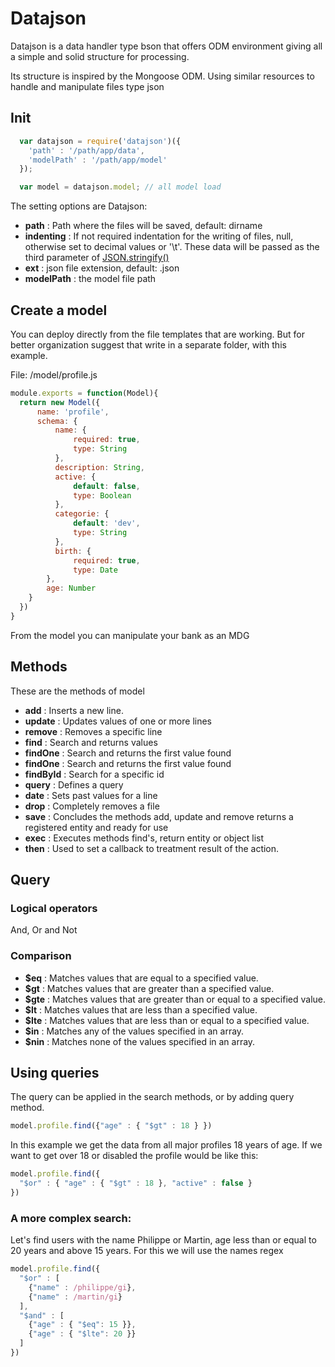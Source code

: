 # Datajson

Datajson is a data handler type bson that offers ODM environment giving all a simple and solid structure for processing.

Its structure is inspired by the Mongoose ODM. Using similar resources to handle and manipulate files type json

## Init

```javascript
  var datajson = require('datajson')({
    'path' : '/path/app/data',
    'modelPath' : '/path/app/model'
  });

  var model = datajson.model; // all model load
```

The setting options are Datajson:

- **path** : Path where the files will be saved, default: dirname
- **indenting** : If not required indentation for the writing of files, null, otherwise set to decimal values or '\t'. These data will be passed as the third parameter of [JSON.stringify()](https://developer.mozilla.org/en/docs/Web/JavaScript/Reference/Global_Objects/JSON/stringify)
- **ext** : json file extension, default: .json
- **modelPath** : the model file path

## Create a model

You can deploy directly from the file templates that are working. But for better organization suggest that write in a separate folder, with this example.

File: /model/profile.js

```javascript
module.exports = function(Model){
  return new Model({
      name: 'profile',
      schema: {
          name: {
              required: true,
              type: String
          },
          description: String,
          active: {
              default: false,
              type: Boolean
          },
          categorie: {
              default: 'dev',
              type: String
          },
          birth: {
              required: true,
              type: Date
        },
        age: Number
    }
  })
}
```

From the model you can manipulate your bank as an MDG

## Methods
These are the methods of model

 - **add** : Inserts a new line.
 - **update** : Updates values of one or more lines
 - **remove** : Removes a specific line
 - **find** : Search and returns values
 - **findOne** : Search and returns the first value found
 - **findOne** : Search and returns the first value found
 - **findById** : Search for a specific id
 - **query** : Defines a query
 - **date** : Sets past values for a line
 - **drop** : Completely removes a file
 - **save** : Concludes the methods add, update and remove returns a registered entity and ready for use
 - **exec** : Executes methods find's, return entity or object list
 - **then** : Used to set a callback to treatment result of the action.

## Query
### Logical operators

And, Or and Not

### Comparison

- **$eq** : Matches values that are equal to a specified value.
- **$gt** : Matches values that are greater than a specified value.
- **$gte** : Matches values that are greater than or equal to a specified value.
- **$lt** : Matches values that are less than a specified value.
- **$lte** : Matches values that are less than or equal to a specified value.
- **$in** : Matches any of the values specified in an array.
- **$nin** : Matches none of the values specified in an array.

## Using queries

The query can be applied in the search methods, or by adding query method.

```javascript
model.profile.find({"age" : { "$gt" : 18 } })
```

In this example we get the data from all major profiles 18 years of age.
If we want to get over 18 or disabled the profile would be like this:

```javascript
model.profile.find({
  "$or" : { "age" : { "$gt" : 18 }, "active" : false }
})
```

### A more complex search:
Let's find users with the name Philippe or Martin, age less than or equal to 20 years and above 15 years. For this we will use the names regex

```javascript
model.profile.find({
  "$or" : [
    {"name" : /philippe/gi},
    {"name" : /martin/gi}
  ],
  "$and" : [
    {"age" : { "$eq": 15 }},
    {"age" : { "$lte": 20 }}
  ]
})
```
